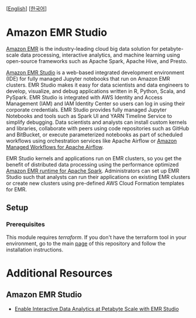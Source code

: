 [[English](README.md)] [[한국어](README.ko.md)]

# Amazon EMR Studio
[Amazon EMR](https://aws.amazon.com/emr/) is the industry-leading cloud big data solution for petabyte-scale data processing, interactive analytics, and machine learning using open-source frameworks such as Apache Spark, Apache Hive, and Presto.

[Amazon EMR Studio](https://docs.aws.amazon.com/emr/latest/ManagementGuide/emr-studio.html) is a web-based integrated development environment (IDE) for fully managed Jupyter notebooks that run on Amazon EMR clusters. EMR Studio makes it easy for data scientists and data engineers to develop, visualize, and debug applications written in R, Python, Scala, and PySpark. EMR Studio is integrated with AWS Identity and Access Management (IAM) and IAM Identity Center so users can log in using their corporate credentials. EMR Studio provides fully managed Jupyter Notebooks and tools such as Spark UI and YARN Timeline Service to simplify debugging. Data scientists and analysts can install custom kernels and libraries, collaborate with peers using code repositories such as GitHub and BitBucket, or execute parameterized notebooks as part of scheduled workflows using orchestration services like Apache Airflow or [Amazon Managed Workflows for Apache Airflow](https://aws.amazon.com/managed-workflows-for-apache-airflow/).

EMR Studio kernels and applications run on EMR clusters, so you get the benefit of distributed data processing using the performance optimized [Amazon EMR runtime for Apache Spark](https://aws.amazon.com/about-aws/whats-new/2019/11/announcing-emr-runtime-for-apache-spark/). Administrators can set up EMR Studio such that analysts can run their applications on existing EMR clusters or create new clusters using pre-defined AWS Cloud Formation templates for EMR.

## Setup
### Prerequisites
This module requires *terraform*. If you don't have the terraform tool in your environment, go to the main [page](https://github.com/Young-ook/terraform-aws-emr) of this repository and follow the installation instructions.

# Additional Resources
## Amazon EMR Studio
- [Enable Interactive Data Analytics at Petabyte Scale with EMR Studio](https://youtu.be/A5nkJgSqw5c)
